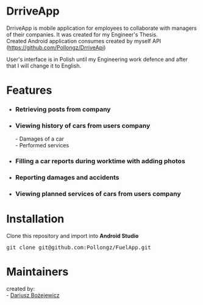 # DrriveApp
 
 DrriveApp is mobile application for employees to collaborate with managers of their companies. It was created for my Engineer's Thesis. <br/>
 Created Android application consumes created by myself API (https://github.com/Pollongz/DrriveApi)
 
 User's interface is in Polish until my Engineering work defence and after that I will change it to English.

# Features

- <h3>Retrieving posts from company</h3>
- <h3>Viewing history of cars from users company</h3>
          - Damages of a car <br/>
          - Performed services <br/>
- <h3>Filling a car reports during worktime with adding photos</h3>
- <h3>Reporting damages and accidents</h3>
- <h3>Viewing planned services of cars from users company</h3>

# Installation

Clone this repository and import into <b>Android Studio</b>

<pre>git clone git@github.com:Pollongz/FuelApp.git</pre>

# Maintainers

created by: <br /> - [Dariusz Bożejewicz](https://github.com/Pollongz)
